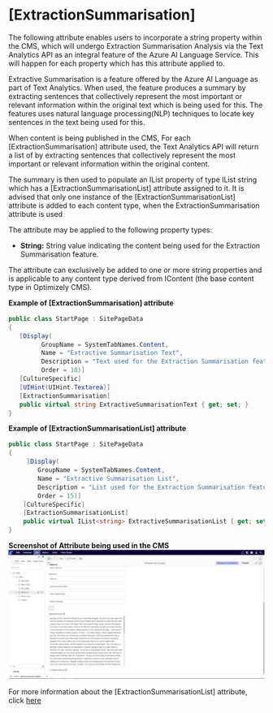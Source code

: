 # [ExtractionSummarisation]

The following attribute enables users to incorporate a string property within the CMS, which will undergo Extraction Summarisation Analysis via the Text Analytics API as an integral feature of the Azure AI Language Service. This will happen for each property which has this attribute applied to. 

Extractive Summarisation is a feature offered by the Azure AI Language as part of Text Analytics. When used, the feature produces a summary by extracting sentences that collectively represent the most important or relevant information within the original text which is being used for this. The features uses natural language processing(NLP) techniques to locate key sentences in the text being used for this.

When content is being published in the CMS, For each [ExtractionSummarisation] attribute used, the Text Analytics API will return a list of  by extracting sentences that collectively represent the most important or relevant information within the original content.

The summary is then used to populate an IList property of type IList string which has a [ExtractionSummarisationList] attribute assigned to it.
It is advised that only one instance of the [ExtractionSummarisationList] attribute is added to each content type, when the ExtractionSummarisation attribute is used 

The attribute may be applied to the following property types:
- **String:** String value indicating the content being used for the Extraction Summarisation feature.

The attribute can exclusively be added to one or more string properties and is applicable to any content type derived from IContent (the base content type in Optimizely CMS).

**Example of [ExtractionSummarisation] attribute**
``` C#
public class StartPage : SitePageData
{
   [Display(
         GroupName = SystemTabNames.Content,
         Name = "Extractive Summarisation Text",
         Description = "Text used for the Extraction Summarisation feature",
         Order = 10)]
   [CultureSpecific]
   [UIHint(UIHint.Textarea)]
   [ExtractionSummarisation]
   public virtual string ExtractiveSummarisationText { get; set; }
}
```
**Example of [ExtractionSummarisationList] attribute**
``` C#
public class StartPage : SitePageData
{
     [Display(
        GroupName = SystemTabNames.Content,
        Name = "Extractive Summarisation List",
        Description = "List used for the Extraction Summarisation feature",
        Order = 15)]
    [CultureSpecific]
    [ExtractionSummarisationList]
    public virtual IList<string> ExtractiveSummarisationList { get; set; }
}
```
**Screenshot of Attribute being used in the CMS**
![ExtractiveSummarisationList.](/docs/Images/ExtractiveSummarisation.jpg)

For more information about the [ExtractionSummarisationList] attribute, click [here](https://github.com/AnilOptimizely/Patel-Azure.AI.Language.Optimizely/edit/develop/docs/Feature/ExtractionSummarisationList.md)


